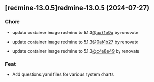 

## [redmine-13.0.5]redmine-13.0.5 (2024-07-27)

### Chore



- update container image redmine to 5.1.3[@aa81b9a](https://github.com/aa81b9a) by renovate

- update container image redmine to 5.1.3[@0ab1b27](https://github.com/0ab1b27) by renovate

- update container image redmine to 5.1.3[@c4a8e49](https://github.com/c4a8e49) by renovate

### Feat



- Add questions.yaml files for various system charts